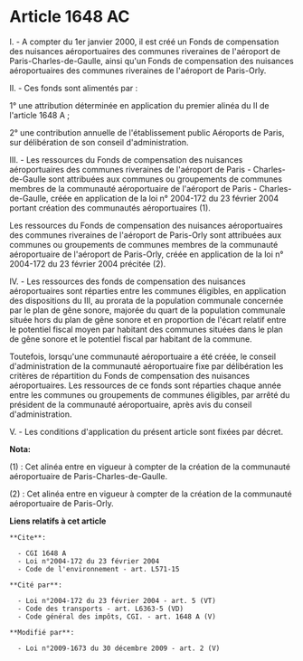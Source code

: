 # Article 1648 AC

I. - A compter du 1er janvier 2000, il est créé un Fonds de compensation des nuisances aéroportuaires des communes riveraines
de l'aéroport de Paris-Charles-de-Gaulle, ainsi qu'un Fonds de compensation des nuisances aéroportuaires des communes
riveraines de l'aéroport de Paris-Orly.

II. - Ces fonds sont alimentés par :

1° une attribution déterminée en application du premier alinéa du II de l'article 1648 A ;

2° une contribution annuelle de l'établissement public Aéroports de Paris, sur délibération de son conseil d'administration.

III. - Les ressources du Fonds de compensation des nuisances aéroportuaires des communes riveraines de l'aéroport de Paris -
Charles-de-Gaulle sont attribuées aux communes ou groupements de communes membres de la communauté aéroportuaire de
l'aéroport de Paris - Charles-de-Gaulle, créée en application de la loi n° 2004-172 du 23 février 2004 portant création des
communautés aéroportuaires (1).

Les ressources du Fonds de compensation des nuisances aéroportuaires des communes riveraines de l'aéroport de Paris-Orly sont
attribuées aux communes ou groupements de communes membres de la communauté aéroportuaire de l'aéroport de Paris-Orly, créée
en application de la loi n° 2004-172 du 23 février 2004 précitée (2).

IV. - Les ressources des fonds de compensation des nuisances aéroportuaires sont réparties entre les communes éligibles, en
application des dispositions du III, au prorata de la population communale concernée par le plan de gêne sonore, majorée du
quart de la population communale située hors du plan de gêne sonore et en proportion de l'écart relatif entre le potentiel
fiscal moyen par habitant des communes situées dans le plan de gêne sonore et le potentiel fiscal par habitant de la commune.

Toutefois, lorsqu'une communauté aéroportuaire a été créée, le conseil d'administration de la communauté aéroportuaire fixe
par délibération les critères de répartition du Fonds de compensation des nuisances aéroportuaires. Les ressources de ce
fonds sont réparties chaque année entre les communes ou groupements de communes éligibles, par arrêté du président de la
communauté aéroportuaire, après avis du conseil d'administration.

V. - Les conditions d'application du présent article sont fixées par décret.

**Nota:**

(1) : Cet alinéa entre en vigueur à compter de la création de la communauté aéroportuaire de Paris-Charles-de-Gaulle. 

(2) : Cet alinéa entre en vigueur à compter de la création de la communauté aéroportuaire de Paris-Orly.

**Liens relatifs à cet article**

	**Cite**:

	  - CGI 1648 A
	  - Loi n°2004-172 du 23 février 2004
	  - Code de l'environnement - art. L571-15

	**Cité par**:

	  - Loi n°2004-172 du 23 février 2004 - art. 5 (VT)
	  - Code des transports - art. L6363-5 (VD)
	  - Code général des impôts, CGI. - art. 1648 A (V)

	**Modifié par**:

	  - Loi n°2009-1673 du 30 décembre 2009 - art. 2 (V)
